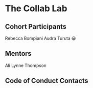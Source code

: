 # The Collab Lab

## Cohort Participants

Rebecca Bompiani
Audra Turuta 😀

## Mentors

Ali Lynne Thompson

## Code of Conduct Contacts
